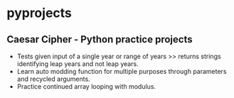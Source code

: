 # pyprojects
Caesar Cipher - Python practice projects
-----------------------------------------
* Tests given input of a single year or range of years >> returns strings identifying leap years and not leap years.
* Learn auto modding function for multiple purposes through parameters and recycled arguments.
* Practice continued array looping with modulus.
